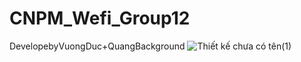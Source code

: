 ﻿# CNPM_Wefi_Group12
DevelopebyVuongDuc+QuangBackground
![Thiết kế chưa có tên(1)](https://github.com/VuongDuc12/CNPM_Wefi/assets/93106336/2ffcaf23-57d2-4bd4-8042-f31bb78ddae9)

